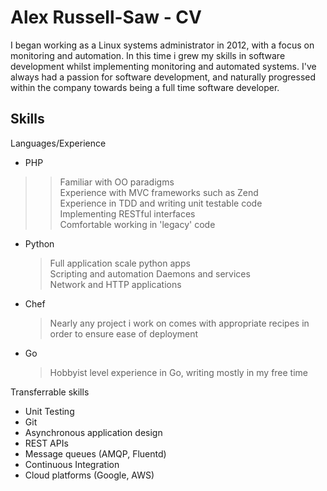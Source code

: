 Alex Russell-Saw - CV
=====================

I began working as a Linux systems administrator in 2012, with a focus on monitoring and automation. In this time i grew my skills in software development whilst implementing monitoring and automated systems. I've always had a passion for software development, and naturally progressed within the company towards being a full time software developer.

Skills
-----

Languages/Experience

* PHP  
>>Familiar with OO paradigms  
>>Experience with MVC frameworks such as Zend  
>>Experience in TDD and writing unit testable code  
>>Implementing RESTful interfaces  
>>Comfortable working in 'legacy' code  
* Python
    >Full application scale python apps  
    >Scripting and automation
    >Daemons and services  
    >Network and HTTP applications
* Chef
    >Nearly any project i work on comes with appropriate recipes in order to ensure ease of deployment
* Go
    >Hobbyist level experience in Go, writing mostly in my free time

Transferrable skills

* Unit Testing
* Git
* Asynchronous application design
* REST APIs
* Message queues (AMQP, Fluentd)
* Continuous Integration
* Cloud platforms (Google, AWS)
